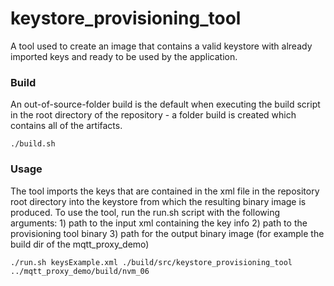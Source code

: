 # keystore_provisioning_tool

A tool used to create an image that contains a valid keystore with already imported 
keys and ready to be used by the application.  

### Build

An out-of-source-folder build is the default when executing the build script 
in the root directory of the repository - a folder build is created which contains 
all of the artifacts.

    ./build.sh

### Usage

The tool imports the keys that are contained in the xml file in the repository root 
directory into the keystore from which the resulting binary image is produced. 
To use the tool, run the run.sh script with the following arguments:
    1) path to the input xml containing the key info
    2) path to the provisioning tool binary
    3) path for the output binary image (for example the build dir of the mqtt_proxy_demo)

    ./run.sh keysExample.xml ./build/src/keystore_provisioning_tool ../mqtt_proxy_demo/build/nvm_06